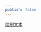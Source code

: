 ```yaml
---
publish: false
---
```


<a href="/zh/guide/lesson-015">绘制文本</a>

<script setup>
import Text from '../../components/Text.vue'
</script>

<Text />
